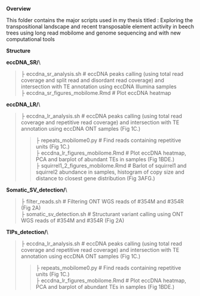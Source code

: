 **Overview**

This folder contains the major scripts used in my thesis titled : 
Exploring the transpositional landscape and recent transposable element activity in beech trees using long read mobilome and genome sequencing  and with new computational tools

**Structure**



**eccDNA_SR/**\
> ├ eccdna_sr_analysis.sh     # eccDNA peaks calling (using total read coverage and split read and disordant read coverage) and intersection with TE annotation using eccDNA Illumina samples\
> ├ eccdna_sr_figures_mobilome.Rmd    # Plot eccDNA heatmap


**eccDNA_LR/**\
> ├ eccdna_lr_analysis.sh     # eccDNA peaks calling (using total read coverage and repetitive read coverage) and intersection with TE annotation using eccDNA ONT samples (Fig 1C.)
> > ├ repeats_mobilome0.py    # Find reads containing repetitive units (Fig 1C.)\
> ├ eccdna_lr_figures_mobilome.Rmd    # Plot eccDNA heatmap, PCA and barplot of abundant TEs in samples (Fig 1BDE.)\
> ├ squirrel1_2_figures_mobilome.Rmd    # Barlot of squirrel1 and squirrel2 abundance in samples, histogram of copy size and distance to closest gene distribution (Fig 3AFG.)


**Somatic_SV_detection/**\
> ├ filter_reads.sh     # Filtering ONT WGS reads of #354M and #354R (Fig 2A)\
> ├ somatic_sv_detection.sh   # Structurant variant calling using ONT WGS reads of #354M and #354R (Fig 2A)


**TIPs_detection/**\
> ├ eccdna_lr_analysis.sh     # eccDNA peaks calling (using total read coverage and repetitive read coverage) and intersection with TE annotation using eccDNA ONT samples (Fig 1C.)
> > ├ repeats_mobilome0.py    # Find reads containing repetitive units (Fig 1C.)\
> ├ eccdna_lr_figures_mobilome.Rmd    # Plot eccDNA heatmap, PCA and barplot of abundant TEs in samples (Fig 1BDE.)
